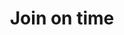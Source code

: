 ---
title: Join on time
description: >
  ...
menu:
  flux_0_x:
    parent: Join data
weight: 104
related:
  - /flux/v0.x/stdlib/join/
  - /flux/v0.x/stdlib/join/time/
---